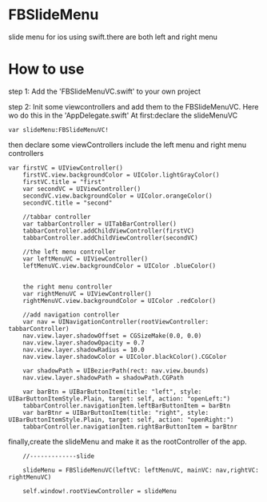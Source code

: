 # FBSlideMenu
slide menu for ios using swift.there are both left and right menu


# How to use

step 1:
  Add the 'FBSlideMenuVC.swift' to your own project
  
step 2:
  Init some viewcontrollers and add them to the FBSlideMenuVC.
  Here wo do this in the 'AppDelegate.swift'
  At first:declare the slideMenuVC
    
    var slideMenu:FBSlideMenuVC!
    
  then declare some viewControllers include the left menu and right menu controllers
  
    var firstVC = UIViewController()
        firstVC.view.backgroundColor = UIColor.lightGrayColor()
        firstVC.title = "first"
        var secondVC = UIViewController()
        secondVC.view.backgroundColor = UIColor.orangeColor()
        secondVC.title = "second"
        
        //tabbar controller
        var tabbarController = UITabBarController()
        tabbarController.addChildViewController(firstVC)
        tabbarController.addChildViewController(secondVC)
        
        //the left menu controller
        var leftMenuVC = UIViewController()
        leftMenuVC.view.backgroundColor = UIColor .blueColor()
        
        
        the right menu controller
        var rightMenuVC = UIViewController()
        rightMenuVC.view.backgroundColor = UIColor .redColor()
        
        //add navigation controller
        var nav = UINavigationController(rootViewController: tabbarController)
        nav.view.layer.shadowOffset = CGSizeMake(0.0, 0.0)
        nav.view.layer.shadowOpacity = 0.7
        nav.view.layer.shadowRadius = 10.0
        nav.view.layer.shadowColor = UIColor.blackColor().CGColor
        
        var shadowPath = UIBezierPath(rect: nav.view.bounds)
        nav.view.layer.shadowPath = shadowPath.CGPath
        
        var barBtn = UIBarButtonItem(title: "left", style: UIBarButtonItemStyle.Plain, target: self, action: "openLeft:")
        tabbarController.navigationItem.leftBarButtonItem = barBtn
        var barBtnr = UIBarButtonItem(title: "right", style: UIBarButtonItemStyle.Plain, target: self, action: "openRight:")
        tabbarController.navigationItem.rightBarButtonItem = barBtnr
        
  finally,create the slideMenu and make it as the rootController of the app.
        
        //-------------slide
        
        slideMenu = FBSlideMenuVC(leftVC: leftMenuVC, mainVC: nav,rightVC: rightMenuVC)
        
        self.window!.rootViewController = slideMenu
